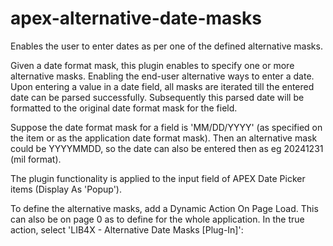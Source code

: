 # apex-alternative-date-masks
Enables the user to enter dates as per one of the defined alternative masks.

Given a date format mask, this plugin enables to specify one or more alternative masks. Enabling the end-user alternative ways to enter a date. Upon entering a value in a date field, all masks are iterated till the entered date can be parsed successfully. Subsequently this parsed date will be formatted to the original date format mask for the field.

Suppose the date format mask for a field is 'MM/DD/YYYY' (as specified on the item or as the application date format mask). Then an alternative mask could be YYYYMMDD, so the date can also be entered then as eg 20241231 (mil format). 

The plugin functionality is applied to the input field of APEX Date Picker items (Display As 'Popup').

To define the alternative masks, add a Dynamic Action On Page Load. This can also be on page 0 as to define for the whole application. In the true action, select 'LIB4X - Alternative Date Masks [Plug-In]':




